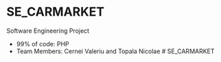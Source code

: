 # SE_CARMARKET
Software Engineering Project
- 99% of code: PHP
- Team Members: Cernei Valeriu and Topala Nicolae
#   S E _ C A R M A R K E T  
 